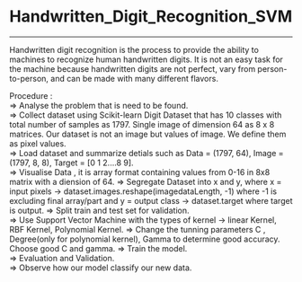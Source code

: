 # Handwritten_Digit_Recognition_SVM 
____________________________________

Handwritten digit recognition is the process to provide the ability to machines to recognize human handwritten digits. It is not an easy task for the machine because handwritten digits are not perfect, vary from person-to-person, and can be made with many different flavors.

Procedure :                                                                                                                    
        => Analyse the problem that is need to be found.                                                                         
        => Collect dataset using Scikit-learn Digit Dataset that has 10 classes with total number of samples as 1797. Single image of dimension 64 as 8 x 8 matrices. Our dataset is not an image but values of image. We define them as pixel values.                                                    
        => Load dataset and summarize detials such as Data = (1797, 64), Image = (1797, 8, 8), Target = [0 1 2....8 9].                                           
        => Visualise Data , it is array format containing values from 0-16 in 8x8 matrix with a diension of 64.
        => Segregate Dataset into x and y, where x = input pixels -> dataset.images.reshape(imagedataLength, -1) where -1 is excluding final array/part and y = output class -> dataset.target where target is output.
        => Split train and test set for validation.                                                                                               
        => Use Support Vector Machine with the types of kernel -> linear Kernel, RBF Kernel, Polynomial Kernel. 
        => Change the tunning parameters C , Degree(only for polynomial kernel), Gamma to determine good accuracy. Choose good C and gamma. 
        => Train the model.                                                                            
        =>  Evaluation and Validation.                
        => Observe how our model classify our new data.     
